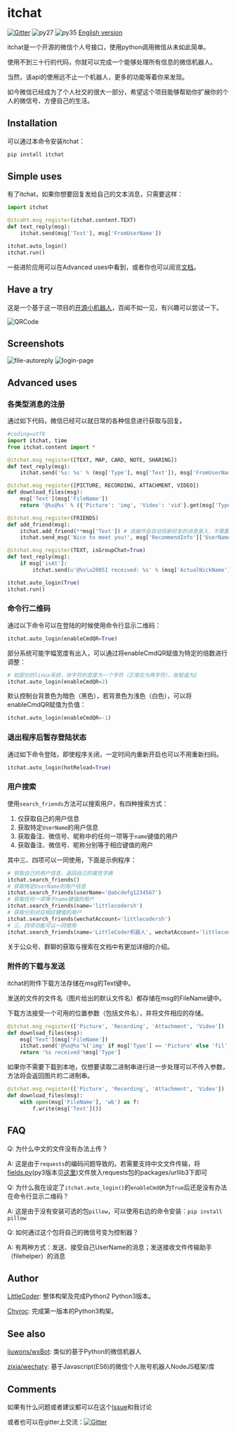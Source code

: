 # itchat

[![Gitter][gitter-picture]][gitter] ![py27][py27] ![py35][py35] [English version][english-version]

itchat是一个开源的微信个人号接口，使用python调用微信从未如此简单。

使用不到三十行的代码，你就可以完成一个能够处理所有信息的微信机器人。

当然，该api的使用远不止一个机器人，更多的功能等着你来发现。

如今微信已经成为了个人社交的很大一部分，希望这个项目能够帮助你扩展你的个人的微信号、方便自己的生活。

## Installation

可以通过本命令安装itchat：

```python
pip install itchat
```

## Simple uses

有了itchat，如果你想要回复发给自己的文本消息，只需要这样：

```python
import itchat

@itcaht.msg_register(itchat.content.TEXT)
def text_reply(msg):
    itchat.send(msg['Text'], msg['FromUserName'])

itchat.auto_login()
itchat.run()
```

一些进阶应用可以在Advanced uses中看到，或者你也可以阅览[文档][document]。



## Have a try

这是一个基于这一项目的[开源小机器人][robot-source-code]，百闻不如一见，有兴趣可以尝试一下。

![QRCode][robot-qr]

## Screenshots

![file-autoreply][robot-demo-file] ![login-page][robot-demo-login]

## Advanced uses

### 各类型消息的注册

通过如下代码，微信已经可以就日常的各种信息进行获取与回复。

```python
#coding=utf8
import itchat, time
from itchat.content import *

@itchat.msg_register([TEXT, MAP, CARD, NOTE, SHARING])
def text_reply(msg):
    itchat.send('%s: %s' % (msg['Type'], msg['Text']), msg['FromUserName'])

@itchat.msg_register([PICTURE, RECORDING, ATTACHMENT, VIDEO])
def download_files(msg):
    msg['Text'](msg['FileName'])
    return '@%s@%s' % ({'Picture': 'img', 'Video': 'vid'}.get(msg['Type'], 'fil'), msg['FileName'])

@itchat.msg_register(FRIENDS)
def add_friend(msg):
    itchat.add_friend(**msg['Text']) # 该操作会自动将新好友的消息录入，不需要重载通讯录
    itchat.send_msg('Nice to meet you!', msg['RecommendInfo']['UserName'])

@itchat.msg_register(TEXT, isGroupChat=True)
def text_reply(msg):
    if msg['isAt']:
        itchat.send(u'@%s\u2005I received: %s' % (msg['ActualNickName'], msg['Content']), msg['FromUserName'])

itchat.auto_login(True)
itchat.run()
```

### 命令行二维码

通过以下命令可以在登陆的时候使用命令行显示二维码：

```python
itchat.auto_login(enableCmdQR=True)
```

部分系统可能字幅宽度有出入，可以通过将enableCmdQR赋值为特定的倍数进行调整：

```python
# 如部分的linux系统，块字符的宽度为一个字符（正常应为两字符），故赋值为2
itchat.auto_login(enableCmdQR=2)
```

默认控制台背景色为暗色（黑色），若背景色为浅色（白色），可以将enableCmdQR赋值为负值：

```python
itchat.auto_login(enableCmdQR=-1)
```

### 退出程序后暂存登陆状态

通过如下命令登陆，即使程序关闭，一定时间内重新开启也可以不用重新扫码。

```python
itchat.auto_login(hotReload=True)
```

### 用户搜索

使用`search_friends`方法可以搜索用户，有四种搜索方式：
1. 仅获取自己的用户信息
2. 获取特定`UserName`的用户信息
3. 获取备注、微信号、昵称中的任何一项等于`name`键值的用户
4. 获取备注、微信号、昵称分别等于相应键值的用户

其中三、四项可以一同使用，下面是示例程序：

```python
# 获取自己的用户信息，返回自己的属性字典
itchat.search_friends()
# 获取特定UserName的用户信息
itchat.search_friends(userName='@abcdefg1234567')
# 获取任何一项等于name键值的用户
itchat.search_friends(name='littlecodersh')
# 获取分别对应相应键值的用户
itchat.search_friends(wechatAccount='littlecodersh')
# 三、四项功能可以一同使用
itchat.search_friends(name='LittleCoder机器人', wechatAccount='littlecodersh')
```

关于公众号、群聊的获取与搜索在文档中有更加详细的介绍。

### 附件的下载与发送

itchat的附件下载方法存储在msg的Text键中。

发送的文件的文件名（图片给出的默认文件名）都存储在msg的FileName键中。

下载方法接受一个可用的位置参数（包括文件名），并将文件相应的存储。

```python
@itchat.msg_register(['Picture', 'Recording', 'Attachment', 'Video'])
def download_files(msg):
    msg['Text'](msg['FileName'])
    itchat.send('@%s@%s'%('img' if msg['Type'] == 'Picture' else 'fil', msg['FileName']), msg['FromUserName'])
    return '%s received'%msg['Type']
```

如果你不需要下载到本地，仅想要读取二进制串进行进一步处理可以不传入参数，方法将会返回图片的二进制串。

```python
@itchat.msg_register(['Picture', 'Recording', 'Attachment', 'Video'])
def download_files(msg):
    with open(msg['FileName'], 'wb') as f:
        f.write(msg['Text']())
```

## FAQ

Q: 为什么中文的文件没有办法上传？

A: 这是由于`requests`的编码问题导致的。若需要支持中文文件传输，将[fields.py][fields.py-2](py3版本见[这里][fields.py-3])文件放入requests包的packages/urllib3下即可

Q: 为什么我在设定了`itchat.auto_login()`的`enableCmdQR`为`True`后还是没有办法在命令行显示二维码？

A: 这是由于没有安装可选的包`pillow`，可以使用右边的命令安装：`pip install pillow`

Q: 如何通过这个包将自己的微信号变为控制器？

A: 有两种方式：发送、接受自己UserName的消息；发送接收文件传输助手（filehelper）的消息

## Author

[LittleCoder][littlecodersh]: 整体构架及完成Python2 Python3版本。

[Chyroc][Chyroc]: 完成第一版本的Python3构架。

## See also

[liuwons/wxBot][liuwons-wxBot]: 类似的基于Python的微信机器人

[zixia/wechaty][zixia-wechaty]: 基于Javascript(ES6)的微信个人账号机器人NodeJS框架/库

## Comments

如果有什么问题或者建议都可以在这个[Issue][issue#1]和我讨论

或者也可以在gitter上交流：[![Gitter][gitter-picture]][gitter]

[gitter-picture]: https://badges.gitter.im/littlecodersh/ItChat.svg
[gitter]: https://gitter.im/littlecodersh/ItChat?utm_source=badge&utm_medium=badge&utm_campaign=pr-badge
[py27]: https://img.shields.io/badge/python-2.7-ff69b4.svg
[py35]: https://img.shields.io/badge/python-3.5-red.svg
[english-version]: https://github.com/littlecodersh/ItChat/blob/master/README_EN.md
[document]: https://itchat.readthedocs.org/zh/latest/
[robot-source-code]: https://gist.github.com/littlecodersh/ec8ddab12364323c97d4e36459174f0d
[robot-qr]: http://7xrip4.com1.z0.glb.clouddn.com/ItChat%2FQRCode2.jpg?imageView/2/w/400/
[robot-demo-file]: http://7xrip4.com1.z0.glb.clouddn.com/ItChat%2FScreenshots%2F%E5%BE%AE%E4%BF%A1%E8%8E%B7%E5%8F%96%E6%96%87%E4%BB%B6%E5%9B%BE%E7%89%87.png?imageView/2/w/300/
[robot-demo-login]: http://7xrip4.com1.z0.glb.clouddn.com/ItChat%2FScreenshots%2F%E7%99%BB%E5%BD%95%E7%95%8C%E9%9D%A2%E6%88%AA%E5%9B%BE.jpg?imageView/2/w/450/
[fields.py-2]: https://gist.github.com/littlecodersh/9a0c5466f442d67d910f877744011705
[fields.py-3]: https://gist.github.com/littlecodersh/e93532d5e7ddf0ec56c336499165c4dc
[littlecodersh]: https://github.com/littlecodersh
[Chyroc]: https://github.com/Chyroc
[liuwons-wxBot]: https://github.com/liuwons/wxBot
[zixia-wechaty]: https://github.com/zixia/wechaty
[issue#1]: https://github.com/littlecodersh/ItChat/issues/1
